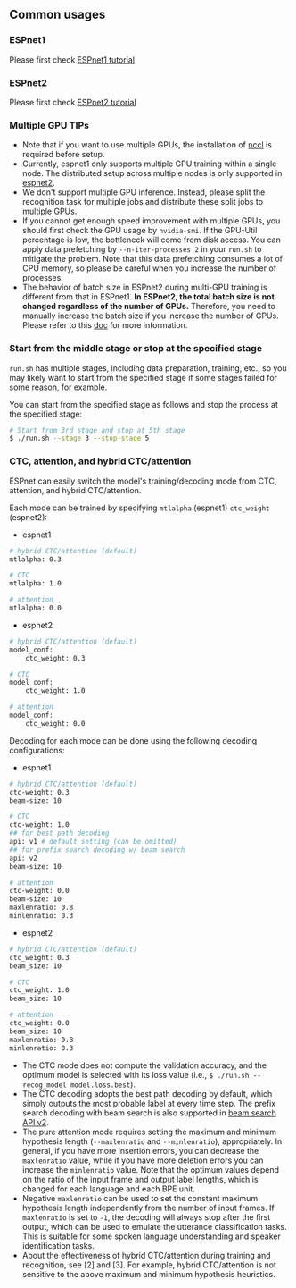 ## Common usages

### ESPnet1
Please first check [ESPnet1 tutorial](./espnet1_tutorial.md)

### ESPnet2
Please first check [ESPnet2 tutorial](./espnet2_tutorial.md)

### Multiple GPU TIPs
- Note that if you want to use multiple GPUs, the installation of [nccl](https://developer.nvidia.com/nccl) is required before setup.
- Currently, espnet1 only supports multiple GPU training within a single node. The distributed setup across multiple nodes is only supported in [espnet2](https://espnet.github.io/espnet/espnet2_distributed.html).
- We don't support multiple GPU inference. Instead, please split the recognition task for multiple jobs and distribute these split jobs to multiple GPUs.
- If you cannot get enough speed improvement with multiple GPUs, you should first check the GPU usage by `nvidia-smi`. If the GPU-Util percentage is low, the bottleneck will come from disk access. You can apply data prefetching by `--n-iter-processes 2` in your `run.sh` to mitigate the problem. Note that this data prefetching consumes a lot of CPU memory, so please be careful when you increase the number of processes.
- The behavior of batch size in ESPnet2 during multi-GPU training is different from that in ESPnet1. **In ESPnet2, the total batch size is not changed regardless of the number of GPUs.** Therefore, you need to manually increase the batch size if you increase the number of GPUs. Please refer to this [doc](https://espnet.github.io/espnet/espnet2_training_option.html#the-relation-between-mini-batch-size-and-number-of-gpus) for more information.

### Start from the middle stage or stop at the specified stage

`run.sh` has multiple stages, including data preparation, training, etc., so you may likely want to start
from the specified stage if some stages failed for some reason, for example.

You can start from the specified stage as follows and stop the process at the specified stage:

```bash
# Start from 3rd stage and stop at 5th stage
$ ./run.sh --stage 3 --stop-stage 5
```

### CTC, attention, and hybrid CTC/attention

ESPnet can easily switch the model's training/decoding mode from CTC, attention, and hybrid CTC/attention.

Each mode can be trained by specifying `mtlalpha` (espnet1) `ctc_weight` (espnet2):

- espnet1
```sh
# hybrid CTC/attention (default)
mtlalpha: 0.3 

# CTC
mtlalpha: 1.0

# attention
mtlalpha: 0.0
```
- espnet2
```sh
# hybrid CTC/attention (default)
model_conf:
    ctc_weight: 0.3

# CTC
model_conf:
    ctc_weight: 1.0

# attention
model_conf:
    ctc_weight: 0.0
```

Decoding for each mode can be done using the following decoding configurations:

- espnet1
```sh
# hybrid CTC/attention (default)
ctc-weight: 0.3
beam-size: 10

# CTC
ctc-weight: 1.0
## for best path decoding
api: v1 # default setting (can be omitted)
## for prefix search decoding w/ beam search
api: v2
beam-size: 10

# attention
ctc-weight: 0.0
beam-size: 10
maxlenratio: 0.8
minlenratio: 0.3
```

- espnet2
```sh
# hybrid CTC/attention (default)
ctc_weight: 0.3
beam_size: 10

# CTC
ctc_weight: 1.0
beam_size: 10

# attention
ctc_weight: 0.0
beam_size: 10
maxlenratio: 0.8
minlenratio: 0.3
```

- The CTC mode does not compute the validation accuracy, and the optimum model is selected with its loss value
(i.e., `$ ./run.sh --recog_model model.loss.best`).
- The CTC decoding adopts the best path decoding by default, which simply outputs the most probable label at every time step. The prefix search decoding with beam search is also supported in [beam search API v2](https://espnet.github.io/espnet/apis/espnet_bin.html?highlight=api#asr-recog-py).
- The pure attention mode requires setting the maximum and minimum hypothesis length (`--maxlenratio` and `--minlenratio`), appropriately. In general, if you have more insertion errors, you can decrease the `maxlenratio` value, while if you have more deletion errors you can increase the `minlenratio` value. Note that the optimum values depend on the ratio of the input frame and output label lengths, which is changed for each language and each BPE unit.
- Negative `maxlenratio` can be used to set the constant maximum hypothesis length independently from the number of input frames. If `maxlenratio` is set to `-1`, the decoding will always stop after the first output, which can be used to emulate the utterance classification tasks. This is suitable for some spoken language understanding and speaker identification tasks.
- About the effectiveness of hybrid CTC/attention during training and recognition, see [2] and [3]. For example, hybrid CTC/attention is not sensitive to the above maximum and minimum hypothesis heuristics.

